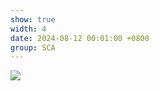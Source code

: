 ```yaml
---
show: true
width: 4
date: 2024-08-12 00:01:00 +0800
group: SCA
---
```

<div>
    <img data-src="{{ '/assets/img/research/sca/seepage_dam_breach_wcsph_internal_re.gif' | relative_url }}" class="lazy w-100 rounded" src="{{ '/assets/img/empty_300x200.png' | relative_url }}">
</div>
